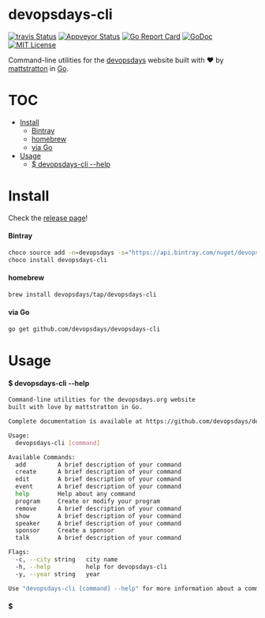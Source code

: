 
# devopsdays-cli

[![travis Status](https://travis-ci.org/devopsdays/devopsdays-cli.svg?branch=master)](https://travis-ci.org/devopsdays/devopsdays-cli) [![Appveyor Status](https://ci.appveyor.com/api/projects/status/github/devopsdays/devopsdays-cli?branch=master&svg=true)](https://ci.appveyor.com/project/devopsdays/devopsdays-cli) [![Go Report Card](https://goreportcard.com/badge/github.com/devopsdays/devopsdays-cli)](https://goreportcard.com/report/github.com/devopsdays/devopsdays-cli) [![GoDoc](https://godoc.org/github.com/devopsdays/devopsdays-cli?status.svg)](http://godoc.org/github.com/devopsdays/devopsdays-cli) [![MIT License](http://img.shields.io/badge/License-MIT-yellow.svg)](LICENSE)

Command-line utilities for the [devopsdays](https://www.devopsdays.org) website built with :heart: by [mattstratton](https://github.com/mattstratton) in [Go](https://golang.org/).


# TOC
- [Install](#install)
  - [Bintray](#bintray)
  - [homebrew](#homebrew)
  - [via Go](#via-go)
- [Usage](#usage)
  - [$ devopsdays-cli --help](#-devopsdays-cli---help)

# Install

Check the [release page](https://github.com/devopsdays/devopsdays-cli/releases)!

#### Bintray
```sh
choco source add -n=devopsdays -s="https://api.bintray.com/nuget/devopsdays/choco"
choco install devopsdays-cli
```

#### homebrew

```sh
brew install devopsdays/tap/devopsdays-cli
```

#### via Go
```sh
go get github.com/devopsdays/devopsdays-cli
```


# Usage

#### $ devopsdays-cli --help
```sh
Command-line utilities for the devopsdays.org website
built with love by mattstratton in Go.

Complete documentation is available at https://github.com/devopsdays/devopsdays-cli

Usage:
  devopsdays-cli [command]

Available Commands:
  add         A brief description of your command
  create      A brief description of your command
  edit        A brief description of your command
  event       A brief description of your command
  help        Help about any command
  program     Create or modify your program
  remove      A brief description of your command
  show        A brief description of your command
  speaker     A brief description of your command
  sponsor     Create a sponsor
  talk        A brief description of your command

Flags:
  -c, --city string   city name
  -h, --help          help for devopsdays-cli
  -y, --year string   year

Use "devopsdays-cli [command] --help" for more information about a command.
```

#### $ 